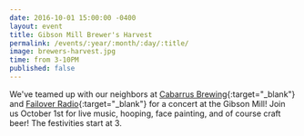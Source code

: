 ```yaml
---
date: 2016-10-01 15:00:00 -0400
layout: event
title: Gibson Mill Brewer's Harvest
permalink: /events/:year/:month/:day/:title/
image: brewers-harvest.jpg
time: from 3-10PM
published: false
---
```


We've teamed up with our neighbors at [Cabarrus Brewing]{:target="_blank"} and [Failover Radio]{:target="_blank"} for a concert at the Gibson Mill! Join us October 1st for live music, hooping, face painting, and of course craft beer! The festivities start at 3.

[Cabarrus Brewing]: https://www.facebook.com/cabarrusbrewingco/
[Failover Radio]: https://www.facebook.com/FailoverRadio/